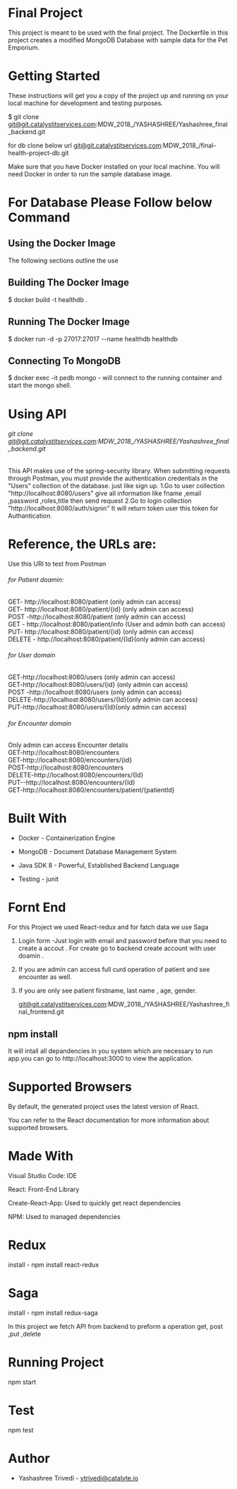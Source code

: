 #  Final Project
This project is meant to be used with the final project. The Dockerfile in this project creates a modified MongoDB
Database with sample data for the Pet Emporium.

# Getting Started
These instructions will get you a copy of the project up and running on your local
machine for development and testing purposes.

$ git clone git@git.catalystitservices.com:MDW_2018_/YASHASHREE/Yashashree_final_backend.git

for db clone below url
git@git.catalystitservices.com:MDW_2018_/final-health-project-db.git

Make sure that you have Docker installed
on your local machine. You will need Docker in order to run the sample database image.
#  For  Database Please Follow below Command
##  Using the Docker Image
The following sections outline the use

## Building The Docker Image 
$ docker build -t healthdb .

## Running The Docker Image
$ docker run -d -p 27017:27017 --name healthdb healthdb


## Connecting To MongoDB
$ docker exec -it pedb mongo - will connect to the running container and start the mongo shell.
   
# Using API 
######  git clone  git@git.catalystitservices.com:MDW_2018_/YASHASHREE/Yashashree_final_backend.git

This API makes use of the spring-security library. When submitting requests
through Postman, you must provide the authentication credentials in the "Users"
collection of the database. just like sign up.
1.Go to user collection "http://localhost:8080/users"  give all information like fname ,email ,password ,roles,title then send request 
2.Go to login collection "http://localhost:8080/auth/signin" It will return token user this token for Authantication.

# Reference, the URLs are:
Use this URl to test from Postman
######  for Patient doamin:
 GET-  http://localhost:8080/patient (only admin can access) <br/>
 GET- http://localhost:8080/patient/{id} (only admin can access) <br/>
 POST -http://localhost:8080/patient (only admin can access)<br/>
 GET - http://localhost:8080/patient/info (User and  admin both can access)<br/>
 PUT- http://localhost:8080/patient/{id} (only admin can access)<br/>
 DELETE - http://localhost:8080/patient/{Id}(only admin can access)<br/>
 
###### for User domain
GET-http://localhost:8080/users  (only admin can access)<br/>
GET-http://localhost:8080/users/{id}  (only admin can access)<br/>
POST -http://localhost:8080/users (only admin can access)<br/>
DELETE-http://localhost:8080/users/{Id}(only admin can access)<br/>
PUT-http://localhost:8080/users/{Id}(only admin can access)<br/>

###### for Encounter domain
Only admin can access Encounter detalis<br/>
GET-http://localhost:8080/encounters<br/>
GET-http://localhost:8080/encounters/{id}<br/>
POST-http://localhost:8080/encounters<br/>
DELETE-http://localhost:8080/encounters/{Id}<br/>
PUT--http://localhost:8080/encounters/{Id}<br/>
GET-http://localhost:8080/encounters/patient/{patientId}


# Built With
- Docker - Containerization Engine

- MongoDB - Document Database Management System

- Java SDK 8 - Powerful, Established Backend Language

- Testing - junit

# Fornt End <br/>
For this Project we used React-redux and for fatch data we use Saga
1. Login form -Just login with email and password before that you need to create a accout . For create go to backend create account with user doamin . 
2. If you are admin can access full curd  operation of patient and see encounter as well. 
3. If you are only see patient firstname, last name , age, gender.

	git@git.catalystitservices.com:MDW_2018_/YASHASHREE/Yashashree_final_frontend.git
	
## npm install

It will intall all depandencies in you system which are necessary to run app.you can go to http://localhost:3000 to view the application.


# Supported Browsers

By default, the generated project uses the latest version of React.

You can refer to the React documentation for more information about supported browsers.

# Made With

Visual Studio Code: IDE

React: Front-End Library

Create-React-App: Used to quickly get react dependencies

NPM: Used to managed dependencies

# Redux
install  - npm install react-redux


# Saga

install - npm install redux-saga

In this project we fetch API from backend to preform a operation get, post ,put ,delete


# Running  Project

npm start

# Test
npm test

# Author
- Yashashree Trivedi - ytrivedi@catalyte.io



